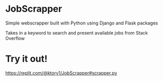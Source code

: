 # JobScrapper

Simple webscrapper built with Python using Django and Flask packages

Takes in a keyword to search and present available jobs from Stack Overflow

# Try it out!
https://replit.com/@ktory1/JobScrapper#scrapper.py
